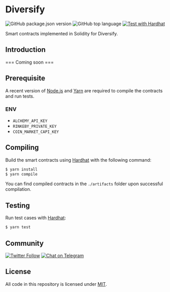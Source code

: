 # Diversify

![GitHub package.json version](https://img.shields.io/github/package-json/v/Diversify-io/diversify) ![GitHub top language](https://img.shields.io/github/languages/top/Diversify-io/diversify) [![Test with Hardhat](https://github.com/Diversify-io/diversify/actions/workflows/tests.yml/badge.svg)](https://github.com/Diversify-io/diversify/actions/workflows/tests.yml)

Smart contracts implemented in Solidity for Diversify.

## Introduction
=== Coming soon ===


## Prerequisite
A recent version of [Node.js](https://nodejs.org/) and [Yarn](https://yarnpkg.com/) are required to compile the contracts and run tests.





### ENV

- `ALCHEMY_API_KEY`
- `RINKEBY_PRIVATE_KEY`
- `COIN_MARKET_CAPI_KEY`


## Compiling

Build the smart contracts using [Hardhat](https://hardhat.org/) with the following command:

```sh
$ yarn install
$ yarn compile
```

You can find compiled contracts in the `./artifacts` folder upon successful compilation.

## Testing

Run test cases with [Hardhat](https://hardhat.org/):

```sh
$ yarn test
```

## Community

[![Twitter Follow](https://img.shields.io/twitter/follow/diversify_io?label=Diversify&style=social)](https://twitter.com/diversify_io) [![Chat on Telegram](https://img.shields.io/badge/Telegram-brightgreen.svg?logo=telegram&color=%234b4e52)](https://t.me/diversify_offical)

## License

All code in this repository is licensed under [MIT](./LICENSE).